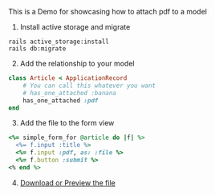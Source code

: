 This is a Demo for showcasing how to attach pdf to a model

1. Install active storage and migrate
```shell
rails active_storage:install
rails db:migrate
```
2. Add the relationship to your model
```ruby
class Article < ApplicationRecord
	# You can call this whatever you want
	# has_one_attached :banana
	has_one_attached :pdf
end
```
3. Add the file to the form view
```ruby
<%= simple_form_for @article do |f| %>
  <%= f.input :title %>
  <%= f.input :pdf, as: :file %>
  <%= f.button :submit %>
<% end %>
```

4. [Download or Preview the file](https://stackoverflow.com/a/51563268/10804246)
